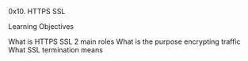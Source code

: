 0x10. HTTPS SSL

Learning Objectives

What is HTTPS SSL 2 main roles
What is the purpose encrypting traffic
What SSL termination means
